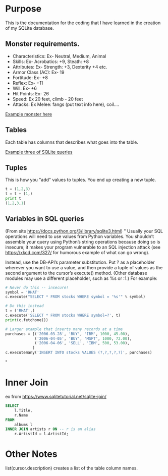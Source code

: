 # Purpose
This is the documentation for the coding that I have learned in the creation of my SQLite database.

## Monster requirements.
* Characteristics: Ex- Neutral, Medium, Animal
* Skills: Ex- Acrobatics: +9, Steath: +8
* Attributes: Ex- Strength: +3, Dexterity +4 etc.
* Armor Class (AC): Ex- 19
* Fortitude: Ex- +8
* Reflex: Ex- +11
* Will: Ex- +6
* Hit Points: Ex- 26
* Speed: Ex 20 feet, climb - 20 feet
* Attacks: Ex Melee: fangs (put text info here),
                     coil....

[Example monster here](https://2e.aonprd.com/Monsters.aspx?ID=799)

## Tables
Each table has columns that describes what goes into the table.




[Example three of SQLite queries](https://repl.it/@JPNobody/CSE310SQLDBWorkshop2#main.py)


## Tuples

This is how you "add" values to tuples. You end up creating a new tuple.

```python
t = (1,2,3)
t = t + (1,)
print t
(1,2,3,1)
```


## Variables in SQL queries 

(From site https://docs.python.org/3/library/sqlite3.html)
"
Usually your SQL operations will need to use values from Python variables. You shouldn’t assemble your query using Python’s string operations because doing so is insecure; it makes your program vulnerable to an SQL injection attack (see https://xkcd.com/327/ for humorous example of what can go wrong).

Instead, use the DB-API’s parameter substitution. Put ? as a placeholder wherever you want to use a value, and then provide a tuple of values as the second argument to the cursor’s execute() method. (Other database modules may use a different placeholder, such as %s or :1.) For example:
```python
# Never do this -- insecure!
symbol = 'RHAT'
c.execute("SELECT * FROM stocks WHERE symbol = '%s'" % symbol)

# Do this instead
t = ('RHAT',)
c.execute('SELECT * FROM stocks WHERE symbol=?', t)
print(c.fetchone())

# Larger example that inserts many records at a time
purchases = [('2006-03-28', 'BUY', 'IBM', 1000, 45.00),
             ('2006-04-05', 'BUY', 'MSFT', 1000, 72.00),
             ('2006-04-06', 'SELL', 'IBM', 500, 53.00),
            ]
c.executemany('INSERT INTO stocks VALUES (?,?,?,?,?)', purchases)
```
"


# Inner Join 

ex from https://www.sqlitetutorial.net/sqlite-join/
```sql
SELECT
    l.Title, 
    r.Name
FROM
    albums l
INNER JOIN artists r ON -- r is an alias
    r.ArtistId = l.ArtistId;
```

# Other Notes
list(cursor.description) creates a list of the table column names.